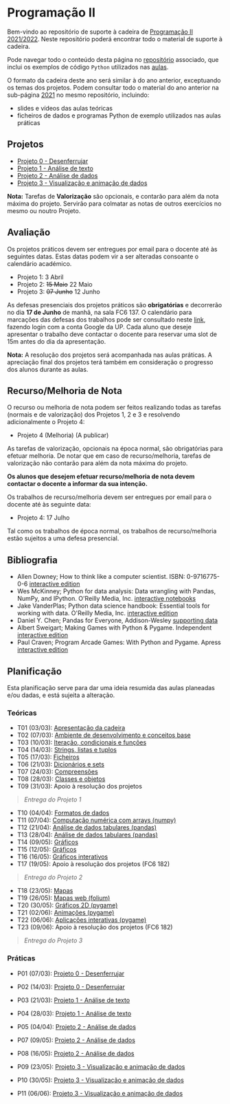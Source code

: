 # Programação II

Bem-vindo ao repositório de suporte à cadeira de [Programação II 2021/2022](https://sigarra.up.pt/fcup/pt/ucurr_geral.ficha_uc_view?pv_ocorrencia_id=488503).
Neste repositório poderá encontrar todo o material de suporte à cadeira.

Pode navegar todo o conteúdo desta página no [repositório](https://github.com/hpacheco/progii) associado, que inclui os exemplos de código `Python` utilizados nas [aulas](https://github.com/hpacheco/progii/tree/master/scripts/aulas).

O formato da cadeira deste ano será similar à do ano anterior, exceptuando os temas dos projetos.
Podem consultar todo o material do ano anterior na sub-página [2021](2021/) no mesmo repositório, incluindo:

* slides e vídeos das aulas teóricas
* ficheiros de dados e programas Python de exemplo utilizados nas aulas práticas

## Projetos

* [Projeto 0 - Desenferrujar](projetos/Projeto0.md)
* [Projeto 1 - Análise de texto](projetos/Projeto1.md)
* [Projeto 2 - Análise de dados](projetos/Projeto2.md)
* [Projeto 3 - Visualização e animação de dados](projetos/Projeto3.md)

**Nota:** Tarefas de **Valorização** são opcionais, e contarão para além da nota máxima do projeto. Servirão para colmatar as notas de outros exercícios no mesmo ou noutro Projeto.

## Avaliação

Os projetos práticos devem ser entregues por email para o docente até às seguintes datas.
Estas datas podem vir a ser alteradas consoante o calendário académico.

* Projeto 1: 3 Abril
* Projeto 2: ~~15 Maio~~ 22 Maio
* Projeto 3: ~~07 Junho~~ 12 Junho

As defesas presenciais dos projetos práticos são **obrigatórias** e decorrerão no dia **17 de Junho** de manhã, na sala FC6 137. O calendário para marcações das defesas dos trabalhos pode ser consultado neste [link](https://docs.google.com/spreadsheets/d/1RqclJ2Mo1O3s0cz9dA0_RIdMkFJkm2vcJpdjwRmCVag/edit?usp=sharing), fazendo login com a conta Google da UP. Cada aluno que deseje apresentar o trabalho deve contactar o docente para reservar uma slot de 15m antes do dia da apresentação.

**Nota:** A resolução dos projetos será acompanhada nas aulas práticas. A apreciação final dos projetos terá também em consideração o progresso dos alunos durante as aulas.

## Recurso/Melhoria de Nota

O recurso ou melhoria de nota podem ser feitos realizando todas as tarefas (normais e de valorização) dos Projetos 1, 2 e 3 e resolvendo adicionalmente o Projeto 4:

* Projeto 4 (Melhoria) (A publicar)

As tarefas de valorização, opcionais na época normal, são obrigatórias para efetuar melhoria.
De notar que em caso de recurso/melhoria, tarefas de valorização não contarão para além da nota máxima do projeto.

**Os alunos que desejem efetuar recurso/melhoria de nota devem contactar o docente a informar da sua intenção.**

Os trabalhos de recurso/melhoria devem ser entregues por email para o docente até às seguinte data:

* Projeto 4: 17 Julho

Tal como os trabalhos de época normal, os trabalhos de recurso/melhoria estão sujeitos a uma defesa presencial.

## Bibliografia

- Allen Downey; How to think like a computer scientist. ISBN: 0-9716775-0-6 [interactive edition](https://runestone.academy/runestone/books/published/thinkcspy/index.html) 
- Wes McKinney; Python for data analysis: Data wrangling with Pandas, NumPy, and IPython. O'Reilly Media, Inc. [interactive notebooks](https://github.com/wesm/pydata-book)
- Jake VanderPlas; Python data science handbook: Essential tools for working with data. O'Reilly Media, Inc. [interactive edition](https://jakevdp.github.io/PythonDataScienceHandbook/)
- Daniel Y. Chen; Pandas for Everyone, Addison-Wesley [supporting data](https://github.com/chendaniely/pandas_for_everyone)
- Albert Sweigart; Making Games with Python & Pygame. Independent [interactive edition](https://inventwithpython.com/pygame/)
- Paul Craven; Program Arcade Games: With Python and Pygame. Apress [interactive edition](http://programarcadegames.com/)

## Planificação

Esta planificação serve para dar uma ideia resumida das aulas planeadas e/ou dadas, e está sujeita a alteração.

### Teóricas

* T01 (03/03): [Apresentação da cadeira](slides/t01.pdf)
* T02 (07/03): [Ambiente de desenvolvimento e conceitos base](slides/t02.pdf)
* T03 (10/03): [Iteração, condicionais e funções](slides/t03.pdf)
* T04 (14/03): [Strings, listas e tuplos](slides/t04.pdf)
* T05 (17/03): [Ficheiros](slides/t05.pdf)
* T06 (21/03): [Dicionários e sets](slides/t06.pdf)
* T07 (24/03): [Compreensões](slides/t07.pdf)
* T08 (28/03): [Classes e objetos](slides/t08.pdf)
* T09 (31/03): Apoio à resolução dos projetos

> *Entrega do Projeto 1*

* T10 (04/04): [Formatos de dados](slides/t10.pdf)
* T11 (07/04): [Computação numérica com arrays (numpy)](slides/t11.pdf)
* T12 (21/04): [Análise de dados tabulares (pandas)](slides/t12.pdf)
* T13 (28/04): [Análise de dados tabulares (pandas)](slides/t13.pdf)
* T14 (09/05): [Gráficos](slides/t14.pdf)
* T15 (12/05): [Gráficos](slides/t15.pdf)
* T16 (16/05): [Gráficos interativos](slides/t16.pdf)
* T17 (19/05): Apoio à resolução dos projetos (FC6 182)

> *Entrega do Projeto 2*

* T18 (23/05): [Mapas](slides/t18.pdf)
* T19 (26/05): [Mapas web (folium)](slides/t19.pdf)
* T20 (30/05): [Gráficos 2D (pygame)](slides/t20.pdf)
* T21 (02/06): [Animações (pygame)](slides/t21.pdf)
* T22 (06/06): [Aplicações interativas (pygame)](slides/t22.pdf)
* T23 (09/06): Apoio à resolução dos projetos (FC6 182)

> *Entrega do Projeto 3*

### Práticas

* P01 (07/03): [Projeto 0 - Desenferrujar](projetos/Projeto0.md)
* P02 (14/03): [Projeto 0 - Desenferrujar](projetos/Projeto0.md)
* P03 (21/03): [Projeto 1 - Análise de texto](projetos/Projeto1.md)
* P04 (28/03): [Projeto 1 - Análise de texto](projetos/Projeto1.md)

* P05 (04/04): [Projeto 2 - Análise de dados](projetos/Projeto2.md)
* P07 (09/05): [Projeto 2 - Análise de dados](projetos/Projeto2.md)
* P08 (16/05): [Projeto 2 - Análise de dados](projetos/Projeto2.md)

* P09 (23/05): [Projeto 3 - Visualização e animação de dados](projetos/Projeto3.md)
* P10 (30/05): [Projeto 3 - Visualização e animação de dados](projetos/Projeto3.md)
* P11 (06/06): [Projeto 3 - Visualização e animação de dados](projetos/Projeto3.md)

